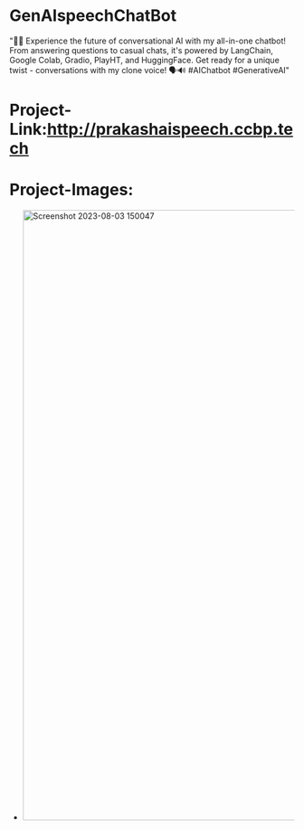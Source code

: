 # GenAIspeechChatBot
"🤖✨ Experience the future of conversational AI with my all-in-one chatbot! From answering questions to casual chats, it's powered by LangChain, Google Colab, Gradio, PlayHT, and HuggingFace. Get ready for a unique twist - conversations with my clone voice! 🗣️🔊 #AIChatbot #GenerativeAI"
# Project-Link:http://prakashaispeech.ccbp.tech
# Project-Images:
- <img width="1080" alt="Screenshot 2023-08-03 150047" src="https://github.com/Saiprakashgundemeda/GenAIspeechChatBot/assets/113116997/9366fbf4-18bc-424f-9ec6-4827ce5a6a00">
